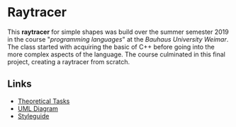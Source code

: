 
# Raytracer

This **raytracer** for simple shapes was build over the summer semester 2019 in the course "*programming languages*" at the *Bauhaus University Weimar*. The class started with acquiring the basic of C++ before going into the more complex aspects of the language. The course culminated in this final project, creating a raytracer from scratch.

## Links
- [Theoretical Tasks](/documentation/theoretical_tasks.md)
- [UML Diagram](/documentation/raytracer_uml_diagram.png)
- [Styleguide](/documentation/styleguide_2019.pdf)
